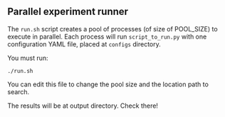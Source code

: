 ## Parallel experiment runner

The `run.sh` script creates a pool of processes (of size of POOL\_SIZE)  to execute in parallel.
Each process will run `script_to_run.py` with one configuration YAML file, placed at `configs` directory.

You must run:

```
./run.sh
```

You can edit this file to change the pool size and the location path to search.

The results will be at output directory. Check there!
